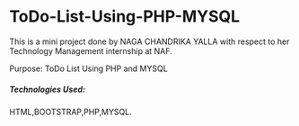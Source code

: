 # ToDo-List-Using-PHP-MYSQL

This is a mini project done by NAGA CHANDRIKA YALLA with respect to her Technology Management internship at NAF.

Purpose: ToDo List Using PHP and MYSQL

##### Technologies Used:
HTML,BOOTSTRAP,PHP,MYSQL.
